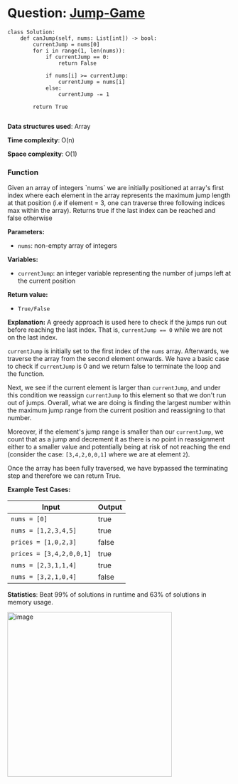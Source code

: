 <h1>Question: <a href="https://leetcode.com/problems/jump-game/description/">Jump-Game</a></h1>

```
class Solution:
    def canJump(self, nums: List[int]) -> bool:
        currentJump = nums[0]
        for i in range(1, len(nums)):
            if currentJump == 0:
                return False

            if nums[i] >= currentJump:
                currentJump = nums[i]
            else:
                currentJump -= 1

        return True
            
```

**Data structures used**: Array

**Time complexity**: O(n)

**Space complexity**: O(1)

<h3>Function</h3>
Given an array of integers `nums` we are initially positioned at array's first index where each element in the array represents the maximum
jump length at that position (i.e if element = 3, one can traverse three following indices max within the array). Returns true if the last index 
can be reached and false otherwise


**Parameters:**
- <code>nums</code>: non-empty array of integers

**Variables:**
- <code>currentJump</code>: an integer variable representing the number of jumps left at the current position

**Return value:**
- <code>True/False</code>

**Explanation:**
A greedy approach is used here to check if the jumps run out before reaching the last index. That is, 
`currentJump == 0` while we are not on the last index.

`currentJump` is initially set to the first index of the `nums` array. Afterwards, we traverse the array from the second element onwards. We have a basic
case to check if `currentJump` is 0 and we return false to terminate the loop and the function.

Next, we see if the current element is larger than `currentJump`, and under this condition we reassign `currentJump` to this element so that we 
don't run out of jumps. Overall, what we are doing is finding the largest number within the maximum jump range from the current position and reassigning to that number.

Moreover, if the element's jump range is smaller than our `currentJump`, we count that as a jump and decrement it as there is no point in reassignment either to a smaller value
and potentially being at risk of not reaching the end (consider the case: `[3,4,2,0,0,1]` where we are at element `2`).

Once the array has been fully traversed, we have bypassed the terminating step and therefore we can return True.

**Example Test Cases:**

| Input  | Output |
| ------------- | ------------- |
| <code>nums = [0]</code>  | true |
| <code>nums = [1,2,3,4,5]</code>  | true |
| <code>prices = [1,0,2,3]</code> | false |
| <code>prices = [3,4,2,0,0,1]</code> | true |
| <code>nums = [2,3,1,1,4]</code> | true |
| <code>nums = [3,2,1,0,4]</code> | false |

**Statistics**: Beat 99% of solutions in runtime and 63% of solutions in memory usage.

<img width="370" alt="image" src="https://github.com/moonscape09/LeetCode/assets/101025804/b24c4ed5-2afd-473c-a992-aaf9b12d004a">
